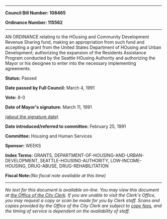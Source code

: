 

********

**Council Bill Number: 108465**
   
**Ordinance Number: 115562**
********

 AN ORDINANCE relating to the HOusing and Community Development Revenue Sharing fund, making an appropriation from such fund and accepting a grant from the United States Department of HOusing and Urban Development; authorizing the expansion of the Residents Assistance Program conducted by the Seattle HOusing Authority and authorizing the Mayor or his designee to enter into the necessary implementing agreements.

**Status:** Passed
   
**Date passed by Full Council:** March 4, 1991
   
**Vote:** 8-0
   
**Date of Mayor's signature:** March 11, 1991
   
[(about the signature date)](/~public/approvaldate.htm)
   
   
   
**Date introduced/referred to committee:** February 25, 1991
   
**Committee:** Housing and Human Services
   
**Sponsor:** WEEKS
   
   
**Index Terms:** GRANTS, DEPARTMENT-OF-HOUSING-AND-URBAN-DEVELOPMENT, SEATTLE-HOUSING-AUTHORITY, LOW-INCOME-HOUSING, DRUG-ABUSE, DRUG-REHABILITATION

**Fiscal Note:**_(No fiscal note available at this time)_
********

_No text for this document is available on-line. You may view this document at [the Office of the City Clerk](http://www.seattle.gov/leg/clerk/contactUs.htm). If you are unable to visit the Clerk's Office, you may request a copy or scan be made for you by Clerk staff. Scans and copies provided by the Office of the City Clerk are subject to [copy fees](http://clerk.seattle.gov/~public/clerkfees.htm), and the timing of service is dependent on the availability of staff._


